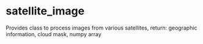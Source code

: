 # satellite_image
Provides class to process images from various satellites, return: geographic information, cloud mask, numpy array
